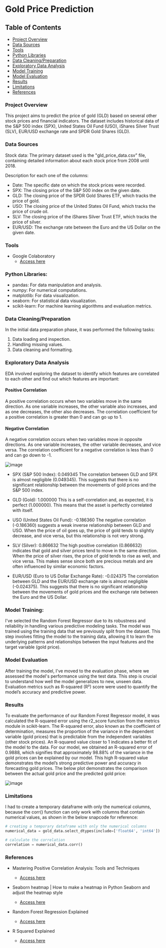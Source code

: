 # Gold Price Prediction

## Table of Contents

- [Project Overview](#project-overview)
- [Data Sources](#data-sources)
- [Tools](#tools)
- [Python Libraries](#python-libraries)
- [Data Cleaning/Preparation](#data-cleaningpreparation)
- [Exploratory Data Analysis](#exploratory-data-analysis)
- [Model Training](#model-training)
- [Model Evaluation](#model-evaluation)
- [Results](#results)
- [Limitations](#limitations)
- [References](#references)

### Project Overview

This project aims to predict the price of gold (GLD) based on several other stock prices and financial indicators. The dataset includes historical data of the S&P 500 index (SPX), United States Oil Fund (USO), iShares Silver Trust (SLV), EUR/USD exchange rate and SPDR Gold Shares (GLD).

### Data Sources

Stock data: The primary dataset used is the "gld_price_data.csv" file, containing detailed information about each stock price from 2008 until 2018.

Description for each one of the columns:

- Date: The specific date on which the stock prices were recorded.
- SPX: The closing price of the S&P 500 index on the given date.
- GLD: The closing price of the SPDR Gold Shares ETF, which tracks the price of gold.
- USO: The closing price of the United States Oil Fund, which tracks the price of crude oil.
- SLV: The closing price of the iShares Silver Trust ETF, which tracks the price of silver.
- EUR/USD: The exchange rate between the Euro and the US Dollar on the given date.

### Tools

- Google Colaboratory
  - [Access here](https://colab.google/)

### Python Libraries:

- pandas: For data manipulation and analysis.
- numpy: For numerical computations.
- matplotlib: For data visualization.
- seaborn: For statistical data visualization.
- scikit-learn: For machine learning algorithms and evaluation metrics.

### Data Cleaning/Preparation

In the initial data preparation phase, it was performed the following tasks:
1. Data loading and inspection.
2. Handling missing values.
3. Data cleaning and formatting.

### Exploratory Data Analysis

EDA involved exploring the dataset to identify which features are correlated to each other and find out which features are important:

#### Positive Correlation

A positive correlation occurs when two variables move in the same direction. As one variable increases, the other variable also increases, and as one decreases, the other also decreases. The correlation coefficient for a positive correlation is greater than 0 and can go up to 1.

#### Negative Correlation

A negative correlation occurs when two variables move in opposite directions. As one variable increases, the other variable decreases, and vice versa. The correlation coefficient for a negative correlation is less than 0 and can go down to -1.

![image](https://github.com/user-attachments/assets/5671507e-1dbd-4fd0-a4b2-7dee66d3c0c3)


- SPX (S&P 500 Index): 0.049345
The correlation between GLD and SPX is almost negligible (0.049345). This suggests that there is no significant relationship between the movements of gold prices and the S&P 500 index.

- GLD (Gold): 1.000000
This is a self-correlation and, as expected, it is perfect (1.000000). This means that the asset is perfectly correlated with itself.

- USO (United States Oil Fund): -0.186360
The negative correlation (-0.186360) suggests a weak inverse relationship between GLD and USO. When the price of oil goes up, the price of gold tends to slightly decrease, and vice versa, but this relationship is not very strong.

- SLV (Silver): 0.866632
The high positive correlation (0.866632) indicates that gold and silver prices tend to move in the same direction. When the price of silver rises, the price of gold tends to rise as well, and vice versa. This makes sense since both are precious metals and are often influenced by similar economic factors.

- EUR/USD (Euro to US Dollar Exchange Rate): -0.024375
The correlation between GLD and the EUR/USD exchange rate is almost negligible (-0.024375). This suggests that there is no significant relationship between the movements of gold prices and the exchange rate between the Euro and the US Dollar.


### Model Training:

I've selected the Random Forest Regressor due to its robustness and reliability in handling various predictive modeling tasks. The model was trained using the training data that we previously split from the dataset. This step involves fitting the model to the training data, allowing it to learn the underlying patterns and relationships between the input features and the target variable (gold price).


### Model Evaluation

After training the model, I've moved to the evaluation phase, where we assessed the model's performance using the test data. This step is crucial to understand how well the model generalizes to new, unseen data.
Evaluation metrics such as R-squared (R²) score were used to quantify the model’s accuracy and predictive power.

### Results

To evaluate the performance of our Random Forest Regressor model, it was calculated the R-squared error using the r2_score function from the metrics module in scikit-learn. The R-squared error, also known as the coefficient of determination, measures the proportion of the variance in the dependent variable (gold prices) that is predictable from the independent variables (other stock prices). An R-squared value closer to 1 indicates a better fit of the model to the data. For our model, we obtained an R-squared error of 0.9888, which signifies that approximately 98.88% of the variance in the gold prices can be explained by our model. This high R-squared value demonstrates the model’s strong predictive power and accuracy in forecasting gold prices. The below plot demonstrates the comparison between the actual gold price and the predicted gold price:

![image](https://github.com/user-attachments/assets/7e8c98d6-1ddc-4913-9b6b-e23e6c489d43)



### Limitations

I had to create a temporary dataframe with only the numerical columns, because the corr() function can only work with columns that contain numerical values, as shown in the below snapcode for reference:

```python
# creating a temporary dataframe with only the numerical columns
numerical_data = gold_data.select_dtypes(include=['float64', 'int64'])

# calculate the correlation
correlation = numerical_data.corr()

```

### References

- Mastering Positive Correlation Analysis: Tools and Techniques
  - [Access here](https://www.isixsigma.com/dictionary/positive-correlation/)

- Seaborn heatmap | How to make a heatmap in Python Seaborn and adjust the heatmap style
  - [Access here](https://www.youtube.com/watch?v=0U9cs2V-Mqc)

- Random Forest Regression Explained
  - [Access here](https://www.youtube.com/watch?v=X1MRbEnEq2s)

- R Squared Explained
  - [Access here](https://www.youtube.com/watch?v=-7U10N8PvlQ)
